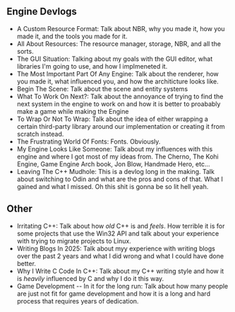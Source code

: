 ## Engine Devlogs 
- A Custom Resource Format: Talk about NBR, why you made it, how you made it, and the tools you made for it.
- All About Resources: The resource manager, storage, NBR, and all the sorts. 
- The GUI Situation: Talking about my goals with the GUI editor, what libraries I'm going to use, and how I implmeneted it.
- The Most Important Part Of Any Engine: Talk about the renderer, how you made it, what influenced you, and how the architicture looks like. 
- Begin The Scene: Talk about the scene and entity systems
- What To Work On Next?: Talk about the annoyance of trying to find the next system in the engine to work on and how it is better to proabably make a game while making the Engine
- To Wrap Or Not To Wrap: Talk about the idea of either wrapping a certain third-party library around our implementation or creating it from scratch instead.
- The Frustrating World Of Fonts: Fonts. Obviously.
- My Engine Looks Like Someone: Talk about my influences with this engine and where I got most of my ideas from. The Cherno, The Kohi Engine, Game Engine Arch book, Jon Blow, Handmade Hero, etc...
- Leaving The C++ Mudhole: This is a devlog long in the making. Talk about switching to Odin and what are the pros and cons of that. What I gained and what I missed. Oh this shit is gonna be so lit hell yeah.

## Other 
- Irritating C++: Talk about how _old_ C++ is and _feels_. How terrible it is for some projects that use the Win32 API and talk about your experience with trying to migrate projects to Linux.
- Writing Blogs In 2025: Talk about myy experience with writing blogs over the past 2 years and what I did wrong and what I could have done better. 
- Why I Write C Code In C++: Talk about my C++ writing style and how it is _heavily_ influenced by C and why I do it this way.
- Game Development -- In it for the long run: Talk about how many people are just not fit for game development and how it is a long and hard process that requires years of dedication.
